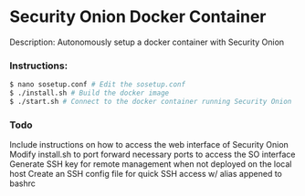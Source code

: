 # Security Onion Docker Container

Description: Autonomously setup a docker container with Security Onion

### Instructions:

```sh
$ nano sosetup.conf # Edit the sosetup.conf
$ ./install.sh # Build the docker image
$ ./start.sh # Connect to the docker container running Security Onion
```

### Todo

Include instructions on how to access the web interface of Security Onion
Modify install.sh to port forward necessary ports to access the SO interface
Generate SSH key for remote management when not deployed on the local host
Create an SSH config file for quick SSH access w/ alias appened to bashrc


